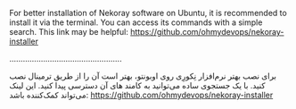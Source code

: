 For better installation of Nekoray software on Ubuntu, it is recommended to install it via the terminal.
You can access its commands with a simple search.
This link may be helpful:
https://github.com/ohmydevops/nekoray-installer



..................................................



برای نصب بهتر نرم‌افزار نِکورِی روی اوبونتو، بهتر است آن را از طریق ترمینال نصب کنید.
با یک جستجوی ساده می‌توانید به کامند های آن دسترسی پیدا کنید.
این لینک می‌تواند کمک‌کننده باشد:
https://github.com/ohmydevops/nekoray-installer
